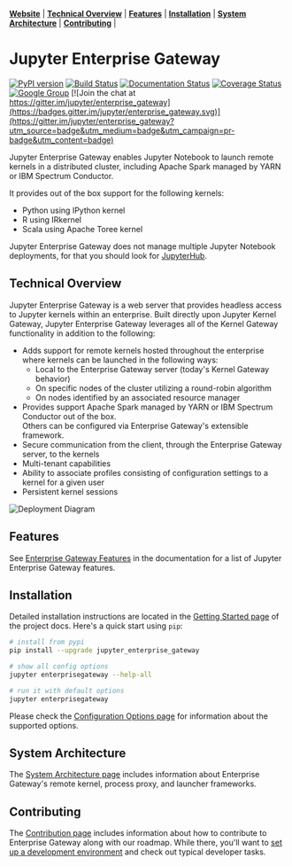 **[Website](https://jupyter.org/enterprise_gateway/)** |
**[Technical Overview](#technical-overview)** |
**[Features](#features)** |
**[Installation](#installation)** |
**[System Architecture](#system-architecture)** |
**[Contributing](#contributing)** |

# Jupyter Enterprise Gateway

[![PyPI version](https://badge.fury.io/py/jupyter_enterprise_gateway.svg)](https://badge.fury.io/py/jupyter_enterprise_gateway) 
[![Build Status](https://travis-ci.org/jupyter-incubator/enterprise_gateway.svg?branch=master)](https://travis-ci.org/jupyter-incubator/enterprise_gateway)
[![Documentation Status](http://readthedocs.org/projects/jupyter-enterprise-gateway/badge/?version=latest)](https://jupyter-enterprise-gateway.readthedocs.io/en/latest/?badge=latest)
[![Coverage Status](https://codecov.io/github/jupyter-incubator/enterprise_gateway/coverage.svg?branch=master)](https://codecov.io/github/jupyter-incubator/enterprise_gateway?branch=master)
[![Google Group](https://img.shields.io/badge/google-group-blue.svg)](https://groups.google.com/forum/#!forum/jupyter)
[![Join the chat at https://gitter.im/jupyter/enterprise_gateway](https://badges.gitter.im/jupyter/enterprise_gateway.svg)](https://gitter.im/jupyter/enterprise_gateway?utm_source=badge&utm_medium=badge&utm_campaign=pr-badge&utm_content=badge)


Jupyter Enterprise Gateway enables Jupyter Notebook to launch remote kernels in a distributed cluster,
including Apache Spark managed by YARN or IBM Spectrum Conductor.

It provides out of the box support for the following kernels:

* Python using IPython kernel
* R using IRkernel
* Scala using Apache Toree kernel

Jupyter Enterprise Gateway does not manage multiple Jupyter Notebook deployments, for that
you should look for [JupyterHub](https://github.com/jupyterhub/jupyterhub).

## Technical Overview

Jupyter Enterprise Gateway is a web server that provides headless access to Jupyter kernels within 
an enterprise.  Built directly upon Jupyter Kernel Gateway, Jupyter Enterprise Gateway leverages all 
of the Kernel Gateway functionality in addition to the following:
* Adds support for remote kernels hosted throughout the enterprise where kernels can be launched in 
the following ways:
    * Local to the Enterprise Gateway server (today's Kernel Gateway behavior)
    * On specific nodes of the cluster utilizing a round-robin algorithm
    * On nodes identified by an associated resource manager
* Provides support Apache Spark managed by YARN or IBM Spectrum Conductor out of the box.  
Others can be configured via Enterprise Gateway's extensible framework.
* Secure communication from the client, through the Enterprise Gateway server, to the kernels
* Multi-tenant capabilities
* Ability to associate profiles consisting of configuration settings to a kernel for a given user
* Persistent kernel sessions

![Deployment Diagram](https://github.com/jupyter-incubator/enterprise_gateway/blob/master/docs/source/images/deployment.png?raw=true)

## Features

See [Enterprise Gateway Features](https://jupyter-enterprise-gateway.readthedocs.io/en/latest/getting-started.html#enterprise-gateway-features) in the 
documentation for a list of Jupyter Enterprise Gateway features.

## Installation

Detailed installation instructions are located in the 
[Getting Started page](https://jupyter-enterprise-gateway.readthedocs.io/en/latest/getting-started.html)
of the project docs. Here's a quick start using `pip`:

```bash
# install from pypi
pip install --upgrade jupyter_enterprise_gateway

# show all config options
jupyter enterprisegateway --help-all

# run it with default options
jupyter enterprisegateway
```

Please check the [Configuration Options page](https://jupyter-enterprise-gateway.readthedocs.io/en/latest/config-options.html) 
for information about the supported options.

## System Architecture

The [System Architecture page](https://jupyter-enterprise-gateway.readthedocs.io/en/latest/system-architecture.html) 
includes information about Enterprise Gateway's remote kernel, process proxy, and launcher frameworks.

## Contributing

The [Contribution page](https://jupyter-enterprise-gateway.readthedocs.io/en/latest/contrib.html) includes 
information about how to contribute to Enterprise Gateway along with our roadmap.  While there, you'll want to
[set up a development environment](https://jupyter-enterprise-gateway.readthedocs.io/en/latest/devinstall.html) and check out typical developer tasks.


